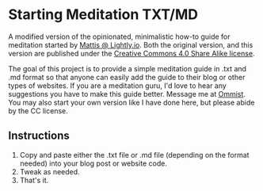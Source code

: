 # Starting Meditation TXT/MD

A modified version of the opinionated, minimalistic how-to guide for meditation started by [Mattis @ Lightly.io](https://github.com/lightly-io/starting-meditation). Both the original version, and this version are published under the [Creative Commons 4.0 Share Alike license](https://creativecommons.org/licenses/by-sa/4.0/).

The goal of this project is to provide a simple meditation guide in .txt and .md format so that anyone can easily add the guide to their blog or other types of websites. If you are a meditation guru, I'd love to hear any suggestions you have to make this guide better. Message me at [Ommist](https://omm.ist). You may also start your own version like I have done here, but please abide by the CC license.

## Instructions

1. Copy and paste either the .txt file or .md file (depending on the format needed) into your blog post or website code. 
2. Tweak as needed.
3. That's it.
